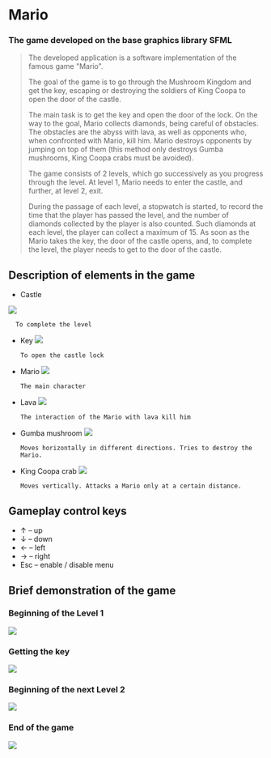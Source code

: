 # Mario
### The game developed on the base graphics library SFML

> The developed application is a software implementation of the famous game "Mario".
>
> The goal of the game is to go through the Mushroom Kingdom and get the key, escaping or destroying the soldiers of King Coopa to open the door of the castle.
>
> The main task is to get the key and open the door of the lock. On the way to the goal, Mario collects diamonds, being careful of obstacles. The obstacles are the abyss with lava, as well as opponents who, when confronted with Mario, kill him. Mario destroys opponents by jumping on top of them (this method only destroys Gumba mushrooms, King Coopa crabs must be avoided).
>
> The game consists of 2 levels, which go successively as you progress through the level. At level 1, Mario needs to enter the castle, and further, at level 2, exit.
>
> During the passage of each level, a stopwatch is started, to record the time that the player has passed the level, and the number of diamonds collected by the player is also counted. Such diamonds at each level, the player can collect a maximum of 15. As soon as the Mario takes the key, the door of the castle opens, and, to complete the level, the player needs to get to the door of the castle.

## Description of elements in the game
* Castle 
<img src="https://camo.githubusercontent.com/5a0abb28dd0c7658e61022f95d54ce50f8f0f563/68747470733a2f2f70702e757365726170692e636f6d2f633835303633322f763835303633323238352f39326339322f6e3353354f56335871774d2e6a7067"/>
     
      To complete the level
    
* Key <img src="https://camo.githubusercontent.com/7285c86a11a493ce65a18dd10c72d5bcb9eb7a69/68747470733a2f2f70702e757365726170692e636f6d2f633835303633322f763835303633323238352f39326339392f646a7841586e6d463472732e6a7067"/>

      To open the castle lock
      
* Mario <img src="https://camo.githubusercontent.com/79b62aed351da2c9b1d305efab3f5043e2480441/68747470733a2f2f70702e757365726170692e636f6d2f633835303633322f763835303633323238352f39326361302f6362612d6536597646304d2e6a7067"/>

      The main character
      
* Lava <img src="https://camo.githubusercontent.com/e98d0e44b94437883fc57b9c47143b4a97326dfc/68747470733a2f2f70702e757365726170692e636f6d2f633835303633322f763835303633323238352f39326361372f6956656e347575306347672e6a7067"/>

      The interaction of the Mario with lava kill him
      
* Gumba mushroom <img src="https://camo.githubusercontent.com/5b14905fee2b92391b64b76b9d300f161e04ca30/68747470733a2f2f70702e757365726170692e636f6d2f633835303633322f763835303633323238352f39326361652f70323134444152452d76732e6a7067"/>

      Moves horizontally in different directions. Tries to destroy the Mario.
      
* King Coopa crab <img src="https://camo.githubusercontent.com/80d1c1abbf285503fce155a28d2ea66afbf8cc32/68747470733a2f2f70702e757365726170692e636f6d2f633835303633322f763835303633323238352f39326362632f314d4c33796a384155414d2e6a7067"/>

      Moves vertically. Attacks a Mario only at a certain distance.

## Gameplay control keys
* ↑ – up
* ↓ – down
* ← – left
* → – right
* Esc – enable / disable menu

## Brief demonstration of the game
### Beginning of the Level 1
<img src="https://camo.githubusercontent.com/620b7b76acd1b1a9a4095d7c3abd6985cf6d5f7c/68747470733a2f2f70702e757365726170692e636f6d2f633835303633322f763835303633323238352f39326334392f4c534236524531483051552e6a7067"/>

### Getting the key
<img src="https://camo.githubusercontent.com/b57b7bf76f9ed4911451cb8b88e9c882efa782c3/68747470733a2f2f70702e757365726170692e636f6d2f633835303633322f763835303633323238352f39326335302f735a535972656b663853512e6a7067"/>

### Beginning of the next Level 2
<img src="https://camo.githubusercontent.com/fa67846703a7daf2317b747e1d456184b71fc8b5/68747470733a2f2f70702e757365726170692e636f6d2f633835303633322f763835303633323238352f39326335372f795245455f75537531356b2e6a7067"/>

### End of the game
<img src="https://camo.githubusercontent.com/a0f90ecdc7bd5b910cca6eafb8647dafe14ccd3b/68747470733a2f2f70702e757365726170692e636f6d2f633835303633322f763835303633323238352f39326334322f48315350745468456e58452e6a7067"/>
